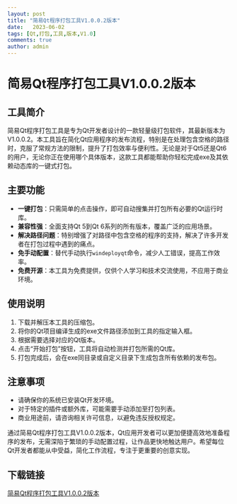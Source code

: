 ```yaml
---
layout: post
title: "简易Qt程序打包工具V1.0.0.2版本"
date:   2023-06-02
tags: [Qt,打包,工具,版本,V1.0]
comments: true
author: admin
---
```

# 简易Qt程序打包工具V1.0.0.2版本

## 工具简介

简易Qt程序打包工具是专为Qt开发者设计的一款轻量级打包软件，其最新版本为V1.0.0.2。本工具旨在简化Qt应用程序的发布流程，特别是在处理包含空格的路径时，克服了常规方法的限制，提升了打包效率与便利性。无论是对于Qt5还是Qt6的用户，无论你正在使用哪个具体版本，这款工具都能帮助你轻松完成exe及其依赖动态库的一键式打包。

## 主要功能

- **一键打包**：只需简单的点击操作，即可自动搜集并打包所有必要的Qt运行时库。
- **兼容性强**：全面支持Qt 5到Qt 6系列的所有版本，覆盖广泛的应用场景。
- **解决路径问题**：特别增强了对路径中包含空格的程序的支持，解决了许多开发者在打包过程中遇到的痛点。
- **免手动配置**：替代手动执行`windeployqt`命令，减少人工错误，提高工作效率。
- **免费开源**：本工具为免费提供，仅供个人学习和技术交流使用，不应用于商业环境。

## 使用说明

1. 下载并解压本工具的压缩包。
2. 将你的Qt项目编译生成的exe文件路径添加到工具的指定输入框。
3. 根据需要选择对应的Qt版本。
4. 点击“开始打包”按钮，工具将自动检测并打包所需的Qt库。
5. 打包完成后，会在exe同目录或自定义目录下生成包含所有依赖的发布包。

## 注意事项

- 请确保你的系统已安装Qt开发环境。
- 对于特定的插件或额外库，可能需要手动添加至打包列表。
- 商业用途前，请咨询相关许可信息，以避免违反授权规定。

通过简易Qt程序打包工具V1.0.0.2版本，Qt应用开发者可以更加便捷高效地准备程序的发布，无需深陷于繁琐的手动配置过程，让作品更快地触达用户。希望每位Qt开发者都能从中受益，简化工作流程，专注于更重要的创意实现。

## 下载链接

[简易Qt程序打包工具V1.0.0.2版本](https://pan.quark.cn/s/1b3bd54f87e9)